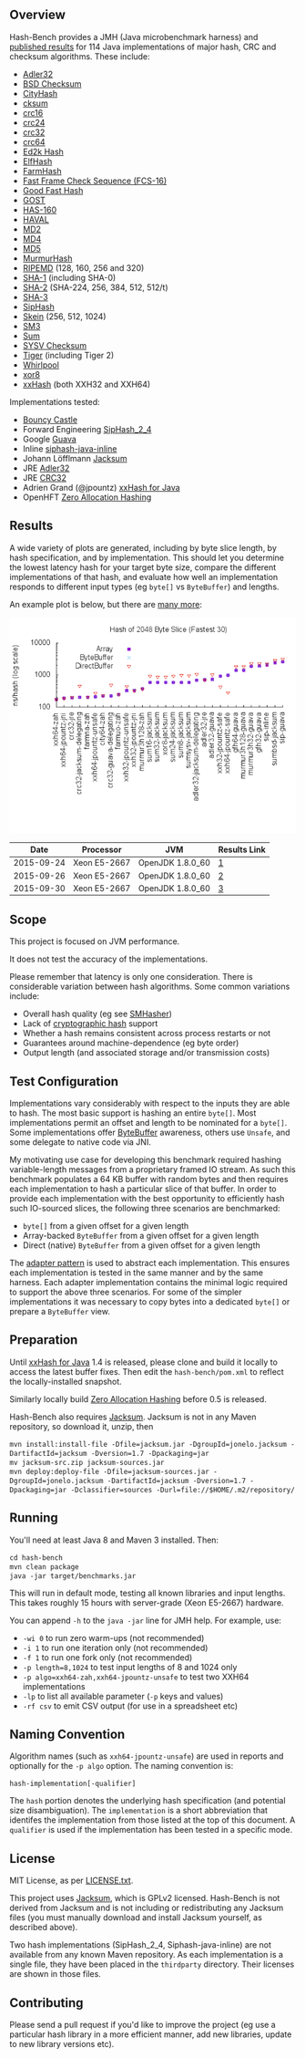 ## Overview
Hash-Bench provides a JMH (Java microbenchmark harness) and
[published results](#results) for 114 Java implementations of major
hash, CRC and checksum algorithms. These include:

* [Adler32](https://en.wikipedia.org/wiki/Adler-32)
* [BSD Checksum](https://en.wikipedia.org/wiki/BSD_checksum)
* [CityHash](https://en.wikipedia.org/wiki/CityHash)
* [cksum](https://en.wikipedia.org/wiki/Cksum)
* [crc16](https://en.wikipedia.org/wiki/Crc16)
* [crc24](https://en.wikipedia.org/wiki/Cyclic_redundancy_check#Standards_and_common_use)
* [crc32](https://en.wikipedia.org/wiki/Crc32)
* [crc64](https://en.wikipedia.org/wiki/Crc64)
* [Ed2k Hash](https://en.wikipedia.org/wiki/Ed2k_URI_scheme#eD2k_hash_algorithm)
* [ElfHash](https://en.wikipedia.org/wiki/PJW_hash_function)
* [FarmHash](https://github.com/google/farmhash)
* [Fast Frame Check Sequence (FCS-16)](http://www.ietf.org/rfc/rfc1331.txt)
* [Good Fast Hash](https://github.com/google/guava/wiki/HashingExplained)
* [GOST](https://en.wikipedia.org/wiki/GOST_(hash_function))
* [HAS-160](https://en.wikipedia.org/wiki/HAS-160)
* [HAVAL](https://en.wikipedia.org/wiki/HAVAL)
* [MD2](https://en.wikipedia.org/wiki/MD2_(cryptography))
* [MD4](https://en.wikipedia.org/wiki/MD4)
* [MD5](https://en.wikipedia.org/wiki/MD5)
* [MurmurHash](https://en.wikipedia.org/wiki/MurmurHash)
* [RIPEMD](https://en.wikipedia.org/wiki/RIPEMD) (128, 160, 256 and 320)
* [SHA-1](https://en.wikipedia.org/wiki/SHA-1) (including SHA-0)
* [SHA-2](https://en.wikipedia.org/wiki/SHA-2) (SHA-224, 256, 384, 512, 512/t)
* [SHA-3](https://en.wikipedia.org/wiki/SHA-3)
* [SipHash](https://en.wikipedia.org/wiki/SipHash)
* [Skein](https://en.wikipedia.org/wiki/Skein_(hash_function)) (256, 512, 1024)
* [SM3](http://tools.ietf.org/html/draft-shen-sm3-hash-00)
* [Sum](https://en.wikipedia.org/wiki/List_of_hash_functions#Checksums)
* [SYSV Checksum](https://en.wikipedia.org/wiki/SYSV_checksum)
* [Tiger](https://en.wikipedia.org/wiki/Tiger_(cryptography)) (including Tiger 2)
* [Whirlpool](https://en.wikipedia.org/wiki/Whirlpool_(cryptography))
* [xor8](https://en.wikipedia.org/wiki/Longitudinal_redundancy_check)
* [xxHash](https://github.com/Cyan4973/xxHash) (both XXH32 and XXH64)

Implementations tested:

* [Bouncy Castle](http://bouncycastle.org/java.html)
* Forward Engineering [SipHash_2_4](http://www.forward.com.au/pfod/SipHashJavaLibrary/index.html)
* Google [Guava](https://github.com/google/guava/wiki/HashingExplained)
* Inline [siphash-java-inline](https://github.com/nahi/siphash-java-inline)
* Johann Löfflmann [Jacksum](http://www.jonelo.de/java/jacksum/)
* JRE [Adler32](https://docs.oracle.com/javase/8/docs/api/java/util/zip/Adler32.html)
* JRE [CRC32](https://docs.oracle.com/javase/8/docs/api/java/util/zip/CRC32.html)
* Adrien Grand (@jpountz) [xxHash for Java](https://github.com/jpountz/lz4-java)
* OpenHFT [Zero Allocation Hashing](https://github.com/OpenHFT/Zero-Allocation-Hashing)

## Results
A wide variety of plots are generated, including by byte slice length,
by hash specification, and by implementation. This should let you determine the
lowest latency hash for your target byte size, compare the different
implementations of that hash, and evaluate how well an implementation responds
to different input types (eg ``byte[]`` vs ``ByteBuffer``) and lengths.

An example plot is below, but there are [many more](results/3/README.md):

![Results](results/3/2048.png)

| Date       | Processor     | JVM              | Results Link             |
| ---------- | ------------- | ---------------- | ------------------------ |
| 2015-09-24 | Xeon E5-2667  | OpenJDK 1.8.0_60 | [1](results/1/README.md) |
| 2015-09-26 | Xeon E5-2667  | OpenJDK 1.8.0_60 | [2](results/2/README.md) |
| 2015-09-30 | Xeon E5-2667  | OpenJDK 1.8.0_60 | [3](results/3/README.md) |

## Scope
This project is focused on JVM performance.

It does not test the accuracy of the implementations.

Please remember that latency is only one consideration. There is considerable
variation between hash algorithms. Some common variations include:

* Overall hash quality (eg see [SMHasher](http://code.google.com/p/smhasher/))
* Lack of [cryptographic hash](https://en.wikipedia.org/wiki/Cryptographic_hash_function) support
* Whether a hash remains consistent across process restarts or not
* Guarantees around machine-dependence (eg byte order)
* Output length (and associated storage and/or transmission costs)

## Test Configuration
Implementations vary considerably with respect to the inputs they are able to
hash. The most basic support is hashing an entire ``byte[]``. Most
implementations permit an offset and length to be nominated for a ``byte[]``.
Some implementations offer
[ByteBuffer](http://docs.oracle.com/javase/8/docs/api/java/nio/ByteBuffer.html)
awareness, others use ``Unsafe``, and some delegate to native code via JNI.

My motivating use case for developing this benchmark required hashing
variable-length messages from a proprietary framed IO stream. As such this
benchmark populates a 64 KB buffer with random bytes and then requires each
implementation to hash a particular slice of that buffer. In order to provide
each implementation with the best opportunity to efficiently hash such
IO-sourced slices, the following three scenarios are benchmarked:

* ``byte[]`` from a given offset for a given length
* Array-backed ``ByteBuffer`` from a given offset for a given length
* Direct (native) ``ByteBuffer`` from a given offset for a given length

The [adapter pattern](https://en.wikipedia.org/wiki/Adapter_pattern) is used to
abstract each implementation. This ensures each implementation is tested in the
same manner and by the same harness. Each adapter implementation contains the
minimal logic required to support the above three scenarios. For some of the
simpler implementations it was necessary to copy bytes into a dedicated
``byte[]`` or prepare a ``ByteBuffer`` view.

## Preparation
Until [xxHash for Java](https://github.com/jpountz/lz4-java) 1.4 is released,
please clone and build it locally to access the latest buffer fixes. Then
edit the ``hash-bench/pom.xml`` to reflect the locally-installed snapshot.

Similarly locally build [Zero Allocation Hashing](https://github.com/OpenHFT/Zero-Allocation-Hashing)
before 0.5 is released.

Hash-Bench also requires [Jacksum](http://www.jonelo.de/java/jacksum/).
Jacksum is not in any Maven repository, so download it, unzip, then

    mvn install:install-file -Dfile=jacksum.jar -DgroupId=jonelo.jacksum -DartifactId=jacksum -Dversion=1.7 -Dpackaging=jar
    mv jacksum-src.zip jacksum-sources.jar
    mvn deploy:deploy-file -Dfile=jacksum-sources.jar -DgroupId=jonelo.jacksum -DartifactId=jacksum -Dversion=1.7 -Dpackaging=jar -Dclassifier=sources -Durl=file://$HOME/.m2/repository/

## Running
You'll need at least Java 8 and Maven 3 installed. Then:

    cd hash-bench
    mvn clean package
    java -jar target/benchmarks.jar

This will run in default mode, testing all known libraries and input lengths.
This takes roughly 15 hours with server-grade (Xeon E5-2667) hardware.

You can append ``-h`` to the ``java -jar`` line for JMH help. For example, use:

  * ``-wi 0`` to run zero warm-ups (not recommended)
  * ``-i 1`` to run one iteration only (not recommended)
  * ``-f 1`` to run one fork only (not recommended)
  * ``-p length=8,1024`` to test input lengths of 8 and 1024 only
  * ``-p algo=xxh64-zah,xxh64-jpountz-unsafe`` to test two XXH64 implementations
  * ``-lp`` to list all available parameter (``-p`` keys and values)
  * ``-rf csv`` to emit CSV output (for use in a spreadsheet etc)

## Naming Convention
Algorithm names (such as ``xxh64-jpountz-unsafe``) are used in reports and
optionally for the ``-p algo`` option. The naming convention is:

    hash-implementation[-qualifier]

The ``hash`` portion denotes the underlying hash specification (and potential
size disambiguation). The ``implementation`` is a short abbreviation that
identifes the implementation from those listed at the top of this document. A
``qualifier`` is used if the implementation has been tested in a specific mode.

## License
MIT License, as per [LICENSE.txt](LICENSE.txt).

This project uses [Jacksum](http://sourceforge.net/projects/jacksum/), which is
GPLv2 licensed. Hash-Bench is not derived from Jacksum and is not
including or redistributing any Jacksum files (you must manually download and
install Jacksum yourself, as described above).

Two hash implementations (SipHash_2_4, Siphash-java-inline) are not available
from any known Maven repository. As each implementation is a single file, they
have been placed in the ``thirdparty`` directory. Their licenses are shown
in those files.

## Contributing
Please send a pull request if you'd like to improve the project (eg use a
particular hash library in a more efficient manner, add new libraries, update
to new library versions etc).
